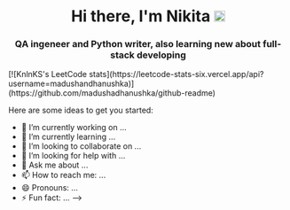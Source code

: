 <h1 align="center">Hi there, I'm Nikita </a> 
<img src="https://github.com/blackcater/blackcater/raw/main/images/Hi.gif" height="20"/></h1>
<h3 align="center">QA ingeneer and Python writer, also learning new about full-stack developing</h3>
[![KnlnKS's LeetCode stats](https://leetcode-stats-six.vercel.app/api?username=madushandhanushka)](https://github.com/madushadhanushka/github-readme)


Here are some ideas to get you started:

- 🔭 I’m currently working on ...
- 🌱 I’m currently learning ...
- 👯 I’m looking to collaborate on ...
- 🤔 I’m looking for help with ...
- 💬 Ask me about ...
- 📫 How to reach me: ...
- 😄 Pronouns: ...
- ⚡ Fun fact: ...
-->
